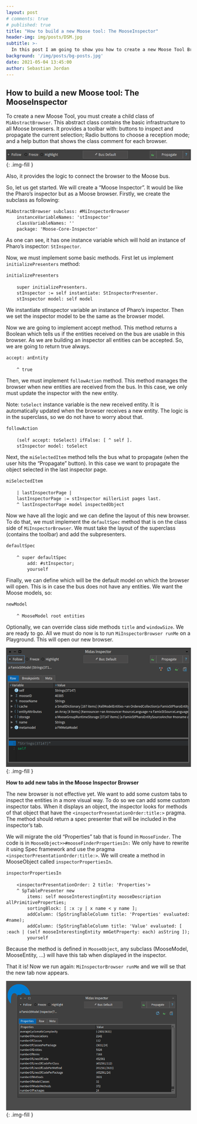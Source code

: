 ```yaml
---
layout: post
# comments: true
# published: true
title: "How to build a new Moose tool: The MooseInspector"
header-img: img/posts/DSM.jpg
subtitle: >-
  In this post I am going to show you how to create a new Moose Tool Browser from scratch. How to connect this new tool to the Moose Data bus to listen and to propagate new entities. 
background: '/img/posts/bg-posts.jpg'
date: 2021-05-04 13:45:00
author: Sebastian Jordan
---
```

## How to build a new Moose tool: The MooseInspector

To create a new Moose Tool, you must create a child class of `MiAbstractBrowser`. This abstract class contains the basic infrastructure to all Moose browsers. It provides a toolbar with: buttons to inspect and propagate the current selection; Radio buttons to choose a reception mode; and a help button that shows the class comment for each browser.

!["MiAbstactBrowser toolbar"](/img/posts/2021-05-04-how-to-build-a-new-moose-tool/midas-toolbar.png){: .img-fill }


Also, it provides the logic to connect the browser to the Moose bus.

So, let us get started. We will create a “Moose Inspector”. It would be like the Pharo’s inspector but as a Moose browser. Firstly, we create the subclass as following:

```st
MiAbstractBrowser subclass: #MiInspectorBrowser
    instanceVariableNames: 'stInspector'
    classVariableNames: '' 
    package: 'Moose-Core-Inspector'
```

As one can see, it has one instance variable which will hold an instance of Pharo’s inspector: `StInspector`.

Now, we must implement some basic methods. First let us implement `initializePresenters` method:

```st
initializePresenters

    super initializePresenters.
    stInspector := self instantiate: StInspectorPresenter.
    stInspector model: self model
```

We instantiate stInspector variable an instance of Pharo’s inspector. Then we set the inspector model to be the same as the browser model.

Now we are going to implement accept method. This method returns a Boolean which tells us if the entities received on the bus are usable in this browser. As we are building an inspector all entities can be accepted. So, we are going to return true always.

```st
accept: anEntity

    ^ true
```

Then, we must implement `followAction` method. This method manages the browser when new entities are received from the bus. In this case, we only must update the inspector with the new entity.

Note: `toSelect` instance variable is the new received entity. It is automatically updated when the browser receives a new entity. The logic is in the superclass, so we do not have to worry about that.

```st
followAction

    (self accept: toSelect) ifFalse: [ ^ self ].
    stInspector model: toSelect
```

Next, the `miSelectedItem` method tells the bus what to propagate (when the user hits the “Propagate” button). In this case we want to propagate the object selected in the last inspector page.

```st
miSelectedItem

    | lastInspectorPage |
    lastInspectorPage := stInspector millerList pages last.
    ^ lastInspectorPage model inspectedObject
```

Now we have all the logic and we can define the layout of this new browser. To do that, we must implement the `defaultSpec` method that is on the class side of `MiInspectorBrowser`. We must take the layout of the superclass (contains the toolbar) and add the subpresenters.

```st
defaultSpec

    ^ super defaultSpec
        add: #stInspector;
        yourself
```

Finally, we can define which will be the default model on which the browser will open. This is in case the bus does not have any entities. We want the Moose models, so:

```st
newModel

    ^ MooseModel root entities
```

Optionally, we can override class side methods `title` and `windowSize`.
We are ready to go. All we must do now is to run `MiInspectorBrowser runMe` on a Playground. This will open our new browser.

!["Moose Inspector"](/img/posts/2021-05-04-how-to-build-a-new-moose-tool/moose-inspector-first-part.png){: .img-fill }

**How to add new tabs in the Moose Inspector Browser**

The new browser is not effective yet. We want to add some custom tabs to inspect the entities in a more visual way. To do so we can add some custom inspector tabs. When it displays an object, the inspector looks for methods of that object that have the `<inspectorPresentationOrder:title:>` pragma. The method should return a spec presenter that will be included in the inspector’s tab.

We will migrate the old “Properties” tab that is found in `MooseFinder`. The code is in `MooseObject>>#mooseFinderPropertiesIn:` We only have to rewrite it using Spec framework and use the pragma `<inspectorPresentationOrder:title:>`. We will create a method in MooseObject called `inspectorPropertiesIn`.

```st
inspectorPropertiesIn

    <inspectorPresentationOrder: 2 title: 'Properties'>
    ^ SpTablePresenter new
        items: self mooseInterestingEntity mooseDescription allPrimitiveProperties;
        sortingBlock: [ :x :y | x name < y name ];
        addColumn: (SpStringTableColumn title: 'Properties' evaluated: #name);
        addColumn: (SpStringTableColumn title: 'Value' evaluated: [ :each | (self mooseInterestingEntity mmGetProperty: each) asString ]);
        yourself
```

Because the method is defined in `MooseObject`, any subclass (MooseModel, MooseEntity, …) will have this tab when displayed in the inspector.

That it is! Now we run again: `MiInspectorBrowser runMe` and we will se that the new tab now appears.

!["Moose Inspector"](/img/posts/2021-05-04-how-to-build-a-new-moose-tool/moose-inspector-final.png){: .img-fill }